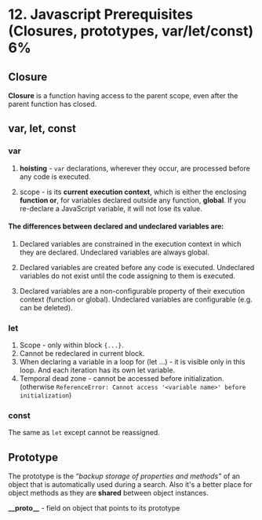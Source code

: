 # 12. Javascript Prerequisites (Closures, prototypes, var/let/const) 6%

## Closure

**Closure** is a function having access to the parent scope, even after the parent function has closed.

## var, let, const

### var

1. **hoisting** - `var` declarations, wherever they occur, are processed before any code is executed.

2. scope - is its **current execution context**, which is either the enclosing **function or**, for variables declared outside any function, **global**. If you re-declare a JavaScript variable, it will not lose its value.

#### The differences between declared and undeclared variables are:

1. Declared variables are constrained in the execution context in which they are declared. Undeclared variables are always global.

2. Declared variables are created before any code is executed. Undeclared variables do not exist until the code assigning to them is executed.

3. Declared variables are a non-configurable property of their execution context (function or global). Undeclared variables are configurable (e.g. can be deleted).

### let

1. Scope - only within block `{...}`.
2. Cannot be redeclared in current block.
3. When declaring a variable in a loop for (let ...) - it is visible only in this loop. And each iteration has its own let variable.
4. Temporal dead zone - cannot be accessed before initialization. (otherwise `ReferenceError: Cannot access '<variable name>' before initialization`)

### const

The same as `let` except cannot be reassigned.

## Prototype

The prototype is the *“backup storage of properties and methods”* of an object that is automatically used during a search. Also it's a better place for object methods as they are **shared** between object instances.

**\_\_proto\_\_** - field on object that points to its prototype
